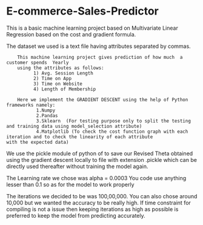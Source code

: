 # E-commerce-Sales-Predictor
This is a basic machine learning project based on Multivariate Linear Regression based on the cost and gradient  formula.

The dataset we used is a text file having attributes separated by commas.

        This machine learning project gives prediction of how much  a customer spends  Yearly 
        using the attributes as follows:
              1) Avg. Session Length	
              2) Time on App
              3) Time on Website
              4) Length of Membership

        Here we implement the GRADIENT DESCENT using the help of Python frameworks namely:
               1.Numpy
               2.Pandas
               3.Sklearn  (For testing purpose only to split the testing and training data using model_selection attribute) 
               4.Matplotlib (To check the cost function graph with each iteration and to check the linearity of each attribute                                  with the expected data)
 
 
 
We use the pickle module of python of to save our Revised Theta obtained using the gradient descent locally to file 
with extension .pickle which can be directly used thereafter without training the model again.


The Learning rate we chose was alpha  = 0.0003
You code use anything  lesser than 0.1 so as for the model to work properly


The iterations we decided to be was  100,00,000. You can also chose around 10,000  but we wanted the accuracy to be really 
high. 
If time constraint for compiling is not a issue then keeping iterations as high as possible is preferred to keep the model
from predicting accurately.


 

